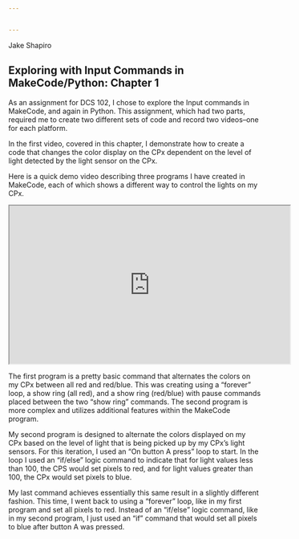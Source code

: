 ```yaml
---


---
```


<p>Jake Shapiro</p>
<h2 id="exploring-with-input-commands-in-makecodepython-chapter-1">Exploring with Input Commands in MakeCode/Python: Chapter 1</h2>
<p>As an assignment for DCS 102, I chose to explore the Input commands in MakeCode, and again in Python. This assignment, which had two parts, required me to create two different sets of code and record two videos–one for each platform.</p>
<p>In the first video, covered in this chapter, I demonstrate how to create a code that changes the color display on the CPx dependent on the level of light detected by the light sensor on the CPx.</p>
<p>Here is a quick demo video describing three programs I have created in MakeCode, each of which shows a different way to control the lights on my CPx.</p>
<iframe width="560" height="315" src="https://www.youtube.com/embed/384QIi6YuY0?ecver=1" allowfullscreen=""></iframe></p>
<p>The first program is a pretty basic command that alternates the colors on my CPx between all red and red/blue. This was creating using a “forever” loop, a show ring (all red), and a show ring (red/blue) with pause commands placed between the two “show ring” commands. The second program is more complex and utilizes additional features within the MakeCode program. </p>
<p>My second program is designed to alternate the colors displayed on my CPx based on the level of light that is being picked up by my CPx’s light sensors. For this iteration, I used an “On button A press” loop to start. In the loop I used an “if/else” logic command to indicate that for light values less than 100, the CPS would set pixels to red, and for light values greater than 100, the CPx would set pixels to blue.</p>
<p>My last command achieves essentially this same result in a slightly different fashion. This time, I went back to using a “forever” loop, like in my first program and set all pixels to red. Instead of an “if/else” logic command, like in my second program, I just used an “if” command that would set all pixels to blue after button A was pressed.</p>

